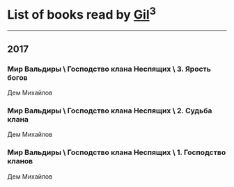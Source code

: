 # List of books read by [Gil](https://plus.google.com/u/0/101934994962487087520/)<sup>3</sup>
---

## 2017

### Мир Вальдиры \ Господство клана Неспящих \ 3. Ярость богов
Дем Михайлов


### Мир Вальдиры \ Господство клана Неспящих \ 2. Судьба клана
Дем Михайлов


### Мир Вальдиры \ Господство клана Неспящих \ 1. Господство кланов
Дем Михайлов



